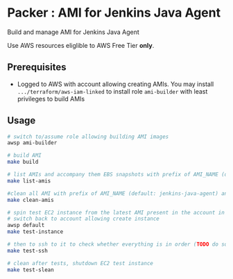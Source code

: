 # Packer : AMI for Jenkins Java Agent

Build and manage AMI for Jenkins Java Agent

Use  AWS resources eliglible to AWS Free Tier __only__.

## Prerequisites

* Logged to AWS with account allowing creating AMIs. You may install `.../terraform/aws-iam-linked` to install role `ami-builder` with least privileges to build AMIs

## Usage

```bash
# switch to/assume role allowing building AMI images
awsp ami-builder

# build AMI
make build

# list AMIs and accompany them EBS snapshots with prefix of AMI_NAME (default: jenkins-java-agent)
make list-amis

#clean all AMI with prefix of AMI_NAME (default: jenkins-java-agent) and accompanied them snapshot (assume EBS type AMIs)
make clean-amis

# spin test EC2 instance from the latest AMI present in the account in the region
# switch back to account allowing create instance
awsp default
make test-instance

# then to ssh to it to check whether everything is in order (TODO do some automation here)
make test-ssh

# clean after tests, shutdown EC2 test instance
make test-slean
```
